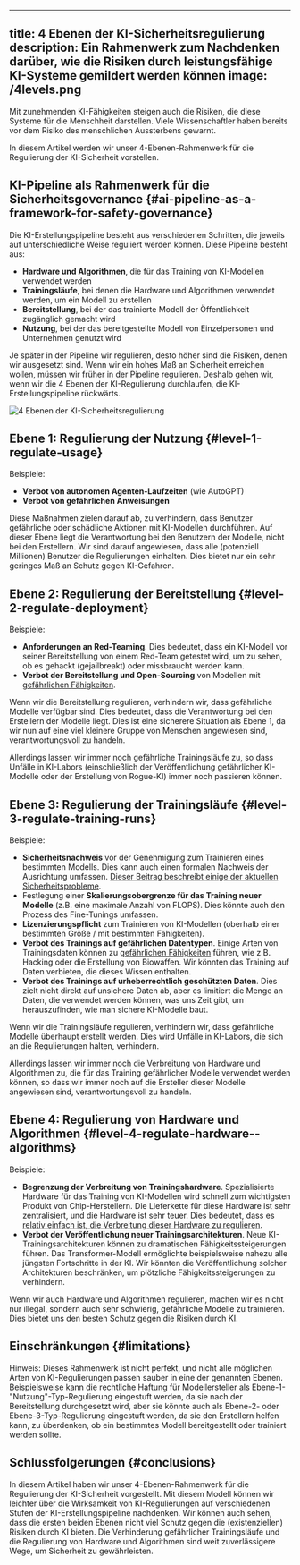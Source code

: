 

---
title: 4 Ebenen der KI-Sicherheitsregulierung
description: Ein Rahmenwerk zum Nachdenken darüber, wie die Risiken durch leistungsfähige KI-Systeme gemildert werden können
image: /4levels.png
---

Mit zunehmenden KI-Fähigkeiten steigen auch die Risiken, die diese Systeme für die Menschheit darstellen.
Viele Wissenschaftler haben bereits vor dem Risiko des menschlichen Aussterbens gewarnt.

In diesem Artikel werden wir unser 4-Ebenen-Rahmenwerk für die Regulierung der KI-Sicherheit vorstellen.

## KI-Pipeline als Rahmenwerk für die Sicherheitsgovernance {#ai-pipeline-as-a-framework-for-safety-governance}

Die KI-Erstellungspipeline besteht aus verschiedenen Schritten, die jeweils auf unterschiedliche Weise reguliert werden können.
Diese Pipeline besteht aus:

- **Hardware und Algorithmen**, die für das Training von KI-Modellen verwendet werden
- **Trainingsläufe**, bei denen die Hardware und Algorithmen verwendet werden, um ein Modell zu erstellen
- **Bereitstellung**, bei der das trainierte Modell der Öffentlichkeit zugänglich gemacht wird
- **Nutzung**, bei der das bereitgestellte Modell von Einzelpersonen und Unternehmen genutzt wird

Je später in der Pipeline wir regulieren, desto höher sind die Risiken, denen wir ausgesetzt sind.
Wenn wir ein hohes Maß an Sicherheit erreichen wollen, müssen wir früher in der Pipeline regulieren.
Deshalb gehen wir, wenn wir die 4 Ebenen der KI-Regulierung durchlaufen, die KI-Erstellungspipeline rückwärts.

![4 Ebenen der KI-Sicherheitsregulierung](/4levels.png)

## Ebene 1: Regulierung der Nutzung {#level-1-regulate-usage}

Beispiele:

- **Verbot von autonomen Agenten-Laufzeiten** (wie AutoGPT)
- **Verbot von gefährlichen Anweisungen**

Diese Maßnahmen zielen darauf ab, zu verhindern, dass Benutzer gefährliche oder schädliche Aktionen mit KI-Modellen durchführen.
Auf dieser Ebene liegt die Verantwortung bei den Benutzern der Modelle, nicht bei den Erstellern.
Wir sind darauf angewiesen, dass alle (potenziell Millionen) Benutzer die Regulierungen einhalten.
Dies bietet nur ein sehr geringes Maß an Schutz gegen KI-Gefahren.

## Ebene 2: Regulierung der Bereitstellung {#level-2-regulate-deployment}

Beispiele:

- **Anforderungen an Red-Teaming**. Dies bedeutet, dass ein KI-Modell vor seiner Bereitstellung von einem Red-Team getestet wird, um zu sehen, ob es gehackt (gejailbreakt) oder missbraucht werden kann.
- **Verbot der Bereitstellung und Open-Sourcing** von Modellen mit [gefährlichen Fähigkeiten](/dangerous-capabilities).

Wenn wir die Bereitstellung regulieren, verhindern wir, dass gefährliche Modelle verfügbar sind.
Dies bedeutet, dass die Verantwortung bei den Erstellern der Modelle liegt.
Dies ist eine sicherere Situation als Ebene 1, da wir nun auf eine viel kleinere Gruppe von Menschen angewiesen sind, verantwortungsvoll zu handeln.

Allerdings lassen wir immer noch gefährliche Trainingsläufe zu, so dass Unfälle in KI-Labors (einschließlich der Veröffentlichung gefährlicher KI-Modelle oder der Erstellung von Rogue-KI) immer noch passieren können.

## Ebene 3: Regulierung der Trainingsläufe {#level-3-regulate-training-runs}

Beispiele:

- **Sicherheitsnachweis** vor der Genehmigung zum Trainieren eines bestimmten Modells. Dies kann auch einen formalen Nachweis der Ausrichtung umfassen. [Dieser Beitrag beschreibt einige der aktuellen Sicherheitsprobleme](https://www.lesswrong.com/posts/mnoc3cKY3gXMrTybs/a-list-of-core-ai-safety-problems-and-how-i-hope-to-solve).
- Festlegung einer **Skalierungsobergrenze für das Training neuer Modelle** (z.B. eine maximale Anzahl von FLOPS). Dies könnte auch den Prozess des Fine-Tunings umfassen.
- **Lizenzierungspflicht** zum Trainieren von KI-Modellen (oberhalb einer bestimmten Größe / mit bestimmten Fähigkeiten).
- **Verbot des Trainings auf gefährlichen Datentypen**. Einige Arten von Trainingsdaten können zu [gefährlichen Fähigkeiten](/dangerous-capabilities) führen, wie z.B. Hacking oder die Erstellung von Biowaffen. Wir könnten das Training auf Daten verbieten, die dieses Wissen enthalten.
- **Verbot des Trainings auf urheberrechtlich geschützten Daten**. Dies zielt nicht direkt auf unsichere Daten ab, aber es limitiert die Menge an Daten, die verwendet werden können, was uns Zeit gibt, um herauszufinden, wie man sichere KI-Modelle baut.

Wenn wir die Trainingsläufe regulieren, verhindern wir, dass gefährliche Modelle überhaupt erstellt werden.
Dies wird Unfälle in KI-Labors, die sich an die Regulierungen halten, verhindern.

Allerdings lassen wir immer noch die Verbreitung von Hardware und Algorithmen zu, die für das Training gefährlicher Modelle verwendet werden können, so dass wir immer noch auf die Ersteller dieser Modelle angewiesen sind, verantwortungsvoll zu handeln.

## Ebene 4: Regulierung von Hardware und Algorithmen {#level-4-regulate-hardware--algorithms}

Beispiele:

- **Begrenzung der Verbreitung von Trainingshardware**. Spezialisierte Hardware für das Training von KI-Modellen wird schnell zum wichtigsten Produkt von Chip-Herstellern. Die Lieferkette für diese Hardware ist sehr zentralisiert, und die Hardware ist sehr teuer. Dies bedeutet, dass es [relativ einfach ist, die Verbreitung dieser Hardware zu regulieren](https://arxiv.org/abs/2303.11341).
- **Verbot der Veröffentlichung neuer Trainingsarchitekturen**. Neue KI-Trainingsarchitekturen können zu dramatischen Fähigkeitssteigerungen führen. Das Transformer-Modell ermöglichte beispielsweise nahezu alle jüngsten Fortschritte in der KI. Wir könnten die Veröffentlichung solcher Architekturen beschränken, um plötzliche Fähigkeitssteigerungen zu verhindern.

Wenn wir auch Hardware und Algorithmen regulieren, machen wir es nicht nur illegal, sondern auch sehr schwierig, gefährliche Modelle zu trainieren.
Dies bietet uns den besten Schutz gegen die Risiken durch KI.

## Einschränkungen {#limitations}

Hinweis: Dieses Rahmenwerk ist nicht perfekt, und nicht alle möglichen Arten von KI-Regulierungen passen sauber in eine der genannten Ebenen.
Beispielsweise kann die rechtliche Haftung für Modellersteller als Ebene-1-"Nutzung"-Typ-Regulierung eingestuft werden, da sie nach der Bereitstellung durchgesetzt wird, aber sie könnte auch als Ebene-2- oder Ebene-3-Typ-Regulierung eingestuft werden, da sie den Erstellern helfen kann, zu überdenken, ob ein bestimmtes Modell bereitgestellt oder trainiert werden sollte.

## Schlussfolgerungen {#conclusions}

In diesem Artikel haben wir unser 4-Ebenen-Rahmenwerk für die Regulierung der KI-Sicherheit vorgestellt.
Mit diesem Modell können wir leichter über die Wirksamkeit von KI-Regulierungen auf verschiedenen Stufen der KI-Erstellungspipeline nachdenken.
Wir können auch sehen, dass die ersten beiden Ebenen nicht viel Schutz gegen die (existenziellen) Risiken durch KI bieten.
Die Verhinderung gefährlicher Trainingsläufe und die Regulierung von Hardware und Algorithmen sind weit zuverlässigere Wege, um Sicherheit zu gewährleisten.